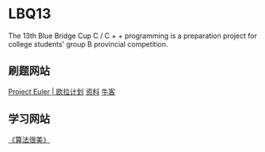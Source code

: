 # LBQ13
The 13th Blue Bridge Cup C / C + + programming is a preparation project for college students' group B provincial competition.

## 刷题网站

[Project Euler | 欧拉计划](http://pe-cn.github.io/problems/)
[资料](https://www.zhihu.com/question/264268699/answer/906813237)
[牛客](https://www.nowcoder.com/profile/139175519/tests)

## 学习网站

[《算法很美》](https://www.bilibili.com/video/BV1e7411T7FV?p=51&spm_id_from=pageDriver)